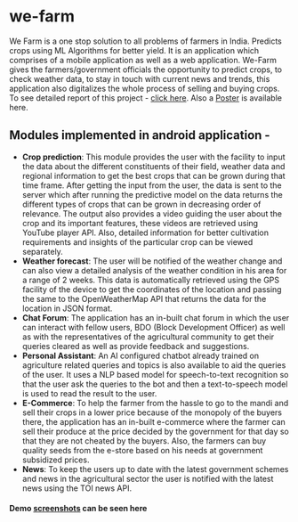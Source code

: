 # we-farm
We Farm is a one stop solution to all problems of farmers in India. Predicts crops using ML Algorithms for better yield. It is an application which comprises of a mobile application as well as a web application. We-Farm gives the farmers/government officials the opportunity to predict crops, to check weather data, to stay in touch with current news and trends, this application also digitalizes the whole process of selling and buying crops. To see detailed report of this project - [click here](https://github.com/suvamjain/we-farm/blob/master/Project%20Report.pdf). Also a [Poster](https://github.com/suvamjain/we-farm/blob/master/Poster.pdf) is available here.

## Modules implemented in android application - 
  - **Crop prediction**:
This module provides the user with the facility to input the data about the different constituents of their field, weather data and regional information to get the best crops that can be grown during that time frame. After getting the input from the user, the data is sent to the server which after running the predictive model on the data returns the different types of crops that can be grown in decreasing order of relevance. The output also provides a video guiding the user about the crop and its important features, these videos are retrieved using YouTube player API. Also, detailed information for better cultivation requirements and insights of the particular crop can be viewed separately.
 - **Weather forecast**:
The user will be notified of the weather change and can also view a detailed analysis of the weather condition in his area for a range of 2 weeks. This data is automatically retrieved using the GPS facility of the device to get the coordinates of the location and passing the same to the OpenWeatherMap API that returns the data for the location in JSON format.
  - **Chat Forum**:
The application has an in-built chat forum in which the user can interact with fellow users, BDO (Block Development Officer) as well as with the representatives of the agricultural community to get their queries cleared as well as provide feedback and suggestions.
  - **Personal Assistant**:
An AI configured chatbot already trained on agriculture related queries and topics is also available to aid the queries of the user. It uses a NLP based model for speech-to-text recognition so that the user ask the queries to the bot and then a text-to-speech model is used to read the result to the user.
  - **E-Commerce**:
To help the farmer from the hassle to go to the mandi and sell their crops in a lower price because of the monopoly of the buyers there, the application has an in-built e-commerce where the farmer can sell their produce at the price decided by the government for that day so that they are not cheated by the buyers. Also, the farmers can buy quality seeds from the e-store based on his needs at government subsidized prices.
  - **News**:
To keep the users up to date with the latest government schemes and news in the agricultural sector the user is notified with the latest news using the TOI news API.

#### Demo [screenshots](https://github.com/suvamjain/we-farm/tree/master/demo_screenshots) can be seen here
